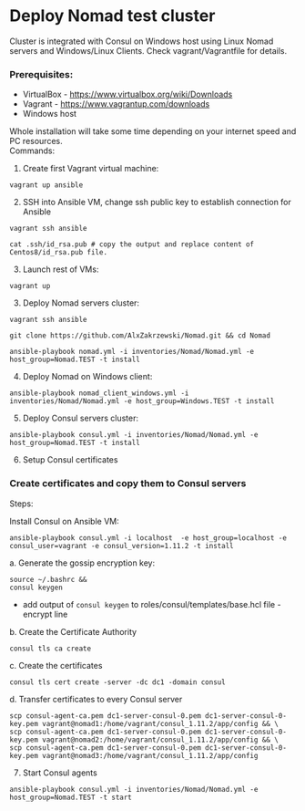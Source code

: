 # Deploy Nomad test cluster

Cluster is integrated with Consul on Windows host using Linux Nomad servers and Windows/Linux Clients. Check vagrant/Vagrantfile for details.

### Prerequisites:

- VirtualBox - https://www.virtualbox.org/wiki/Downloads
- Vagrant - https://www.vagrantup.com/downloads
- Windows host

Whole installation will take some time depending on your internet speed and PC resources.
<br>
Commands:

1. Create first Vagrant virtual machine:
```console
vagrant up ansible
```
2. SSH into Ansible VM, change ssh public key to establish connection for Ansible
```console
vagrant ssh ansible

cat .ssh/id_rsa.pub # copy the output and replace content of Centos8/id_rsa.pub file.
```
3. Launch rest of VMs:
```console
vagrant up
```
3. Deploy Nomad servers cluster:
```console
vagrant ssh ansible

git clone https://github.com/AlxZakrzewski/Nomad.git && cd Nomad

ansible-playbook nomad.yml -i inventories/Nomad/Nomad.yml -e host_group=Nomad.TEST -t install
```
4. Deploy Nomad on Windows client:
```console
ansible-playbook nomad_client_windows.yml -i inventories/Nomad/Nomad.yml -e host_group=Windows.TEST -t install
```
5. Deploy Consul servers cluster:
```console
ansible-playbook consul.yml -i inventories/Nomad/Nomad.yml -e host_group=Nomad.TEST -t install
```
6. Setup Consul certificates
### Create certificates and copy them to Consul servers
Steps:

Install Consul on Ansible VM:
```console
ansible-playbook consul.yml -i localhost  -e host_group=localhost -e consul_user=vagrant -e consul_version=1.11.2 -t install
```

a. Generate the gossip encryption key:

```console
source ~/.bashrc &&
consul keygen
```
- add output of <code>consul keygen</code> to roles/consul/templates/base.hcl file - encrypt line

b. Create the Certificate Authority

```console
consul tls ca create
```

c. Create the certificates

```console
consul tls cert create -server -dc dc1 -domain consul
```

d. Transfer certificates to every Consul server

```console
scp consul-agent-ca.pem dc1-server-consul-0.pem dc1-server-consul-0-key.pem vagrant@nomad1:/home/vagrant/consul_1.11.2/app/config && \
scp consul-agent-ca.pem dc1-server-consul-0.pem dc1-server-consul-0-key.pem vagrant@nomad2:/home/vagrant/consul_1.11.2/app/config && \
scp consul-agent-ca.pem dc1-server-consul-0.pem dc1-server-consul-0-key.pem vagrant@nomad3:/home/vagrant/consul_1.11.2/app/config
```

7. Start Consul agents
```console
ansible-playbook consul.yml -i inventories/Nomad/Nomad.yml -e host_group=Nomad.TEST -t start
```